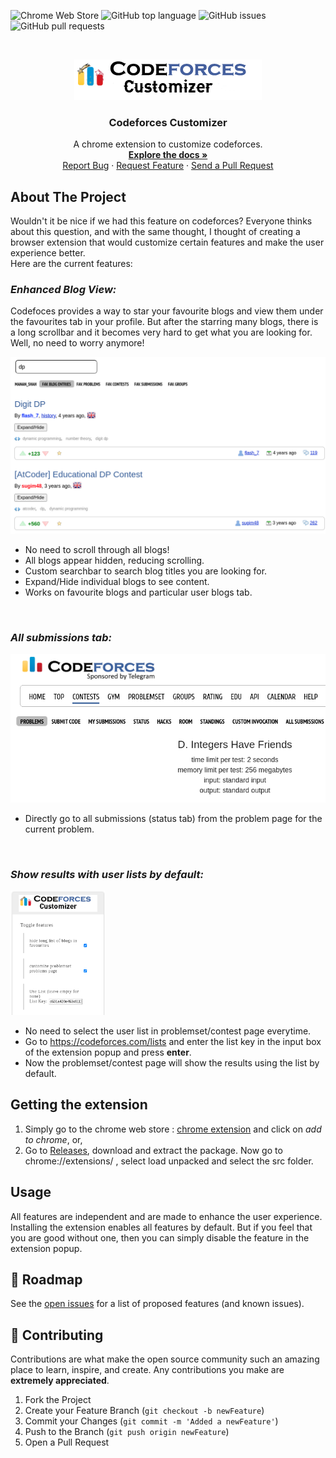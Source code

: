 ![Chrome Web Store](https://img.shields.io/chrome-web-store/rating/akmlgflgekmnameijijkefhochekjfgg)
![GitHub top language](https://img.shields.io/github/languages/top/cs-mshah/codeforces-customizer)
![GitHub issues](https://img.shields.io/github/issues/cs-mshah/codeforces-customizer)
![GitHub pull requests](https://img.shields.io/github/issues-pr/cs-mshah/codeforces-customizer)

<!-- PROJECT LOGO -->
<br />

<p align="center">
  <a href="https://github.com/cs-mshah/codeforces-customizer/">
    <img src="./src/icons/header_logo.png" alt="Logo">
  </a>
  <h3 align="center">Codeforces Customizer</h3>

  <p align="center">
    A chrome extension to customize codeforces.
    <br />
    <a href="https://github.com/cs-mshah/codeforces-customizer/"><strong>Explore the docs »</strong></a>
    <br />
    <a href="https://github.com/cs-mshah/codeforces-customizer/issues">Report Bug</a>
    ·
    <a href="https://github.com/cs-mshah/codeforces-customizer/issues">Request Feature</a>
    ·
    <a href="https://github.com/cs-mshah/codeforces-customizer/pulls">Send a Pull Request</a>
  </p>
</p>

<!-- ABOUT THE PROJECT -->

## About The Project

Wouldn't it be nice if we had this feature on codeforces? Everyone thinks about this question, and with the same thought, I thought of creating a browser extension that would customize certain features and make the user experience better.  
Here are the current features:

### _Enhanced Blog View:_  
Codefoces provides a way to star your favourite blogs and view them under the favourites tab in your profile. But after the starring many blogs, there is a long scrollbar and it becomes very hard to get what you are looking for. Well, no need to worry anymore!  

<img src="./screenshots/blogEntries.png">  

 - No need to scroll through all blogs!
 - All blogs appear hidden, reducing scrolling.
 - Custom searchbar to search blog titles you are looking for.
 - Expand/Hide individual blogs to see content.
 - Works on favourite blogs and particular user blogs tab.

<br>

### _All submissions tab:_  

<img src="./screenshots/problemset.png">

 - Directly go to all submissions (status tab) from the problem page for the current problem.

<br>

### _Show results with user lists by default:_  

<img src="./screenshots/userLists.png" height="30%" width="30%">

 - No need to select the user list in problemset/contest page everytime.
 - Go to https://codeforces.com/lists and enter the list key in the input box of the extension popup and press __enter__.
 - Now the problemset/contest page will show the results using the list by default.

<!-- GETTING STARTED -->
## Getting the extension

1. Simply go to the chrome web store : [chrome extension](https://chrome.google.com/webstore/detail/codeforces-customizer/akmlgflgekmnameijijkefhochekjfgg/) and click on _add to chrome_, or,  
2. Go to [Releases](https://github.com/cs-mshah/codeforces-customizer/releases), download and extract the package. Now go to chrome://extensions/ , select load unpacked and select the src folder.

<!-- USAGE EXAMPLES -->
## Usage

All features are independent and are made to enhance the user experience. Installing the extension enables all features by default. But if you feel that you are good without one, then you can simply disable the feature in the extension popup.

<!-- ROADMAP -->
## 🚧 Roadmap

See the [open issues](https://github.com/cs-mshah/codeforces-customizer/issues) for a list of proposed features (and known issues).

<!-- CONTRIBUTING -->
## 🤝 Contributing

Contributions are what make the open source community such an amazing place to learn, inspire, and create. Any contributions you make are **extremely appreciated**.

1. Fork the Project
2. Create your Feature Branch (`git checkout -b newFeature`)
3. Commit your Changes (`git commit -m 'Added a newFeature'`)
4. Push to the Branch (`git push origin newFeature`)
5. Open a Pull Request
